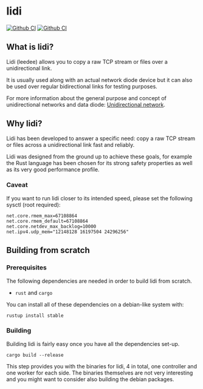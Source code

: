 # lidi

[![Github CI](https://github.com/ANSSI-FR/lidi/workflows/Rust/badge.svg)](https://github.com/ANSSI-FR/lidi/actions)
[![Github CI](https://github.com/ANSSI-FR/lidi/workflows/Clippy/badge.svg)](https://github.com/ANSSI-FR/lidi/actions)

## What is lidi?

Lidi (leedee) allows you to copy a raw TCP stream or files over a unidirectional link.

It is usually used along with an actual network diode device but it can also be used over regular bidirectional links for testing purposes.

For more information about the general purpose and concept of unidirectional networks and data diode: [Unidirectional network](https://en.wikipedia.org/wiki/Unidirectional_network).

## Why lidi?

Lidi has been developed to answer a specific need: copy a raw TCP stream or files across a unidirectional link fast and reliably.

Lidi was designed from the ground up to achieve these goals, for example the Rust language has been chosen for its strong safety properties as well as its very good performance profile.

### Caveat

If you want to run lidi closer to its intended speed, please set the following sysctl (root required):

```
net.core.rmem_max=67108864
net.core.rmem_default=67108864
net.core.netdev_max_backlog=10000
net.ipv4.udp_mem="12148128 16197504 24296256"
```

## Building from scratch

### Prerequisites

The following dependencies are needed in order to build lidi from scratch.

- `rust` and `cargo`

You can install all of these dependencies on a debian-like system with:

```
rustup install stable
```

### Building

Building lidi is fairly easy once you have all the dependencies set-up.

```
cargo build --release
```

This step provides you with the binaries for lidi, 4 in total, one controller and one worker for each side. The binaries themselves are not very interesting and you might want to consider also building the debian packages.
